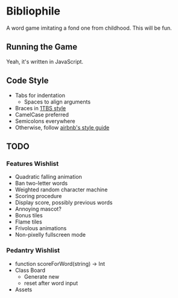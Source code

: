 # Bibliophile

A word game imitating a fond one from childhood. This will be fun.

## Running the Game

Yeah, it's written in JavaScript.

## Code Style

- Tabs for indentation
	- Spaces to align arguments
- Braces in [1TBS style](https://en.wikipedia.org/wiki/Indent_style#Variant:_1TBS)
- CamelCase preferred
- Semicolons everywhere
- Otherwise, follow [airbnb's style guide](https://github.com/airbnb/javascript)

## TODO

### Features Wishlist

- Quadratic falling animation
- Ban two-letter words
- Weighted random character machine
- Scoring procedure
- Display score, possibly previous words
- Annoying mascot?
- Bonus tiles
- Flame tiles
- Frivolous animations
- Non-pixelly fullscreen mode

### Pedantry Wishlist

- function scoreForWord(string) -> Int
- Class Board
	- Generate new
	- reset after word input
- Assets
